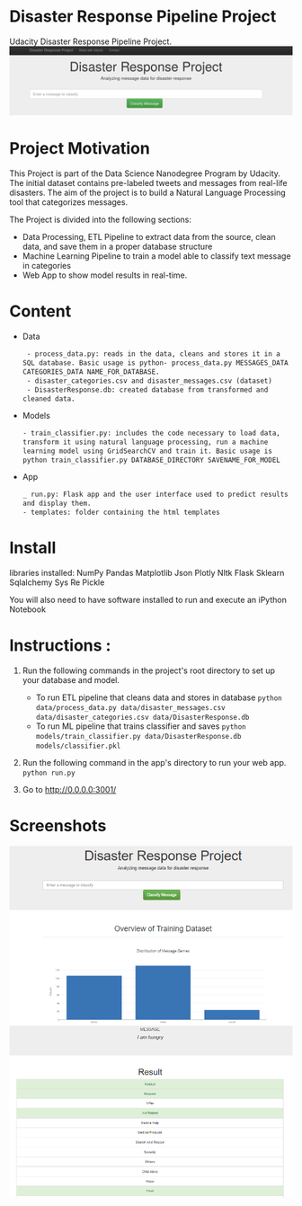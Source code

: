 # Disaster Response Pipeline Project
Udacity Disaster Response Pipeline Project.
![Screenshot](/screenshots/011.png)

# Project Motivation
This Project is part of the Data Science Nanodegree Program by Udacity. The initial dataset contains pre-labeled tweets and messages from real-life disasters. The aim of the project is to build a Natural Language Processing tool that categorizes messages.

The Project is divided into the following sections:

- Data Processing, ETL Pipeline to extract data from the source, clean data, and save them in a proper database structure
- Machine Learning Pipeline to train a model able to classify text message in categories
- Web App to show model results in real-time.

# Content
* Data

       - process_data.py: reads in the data, cleans and stores it in a SQL database. Basic usage is python- process_data.py MESSAGES_DATA CATEGORIES_DATA NAME_FOR_DATABASE.
       - disaster_categories.csv and disaster_messages.csv (dataset)
       - DisasterResponse.db: created database from transformed and cleaned data.

* Models

      - train_classifier.py: includes the code necessary to load data, transform it using natural language processing, run a machine learning model using GridSearchCV and train it. Basic usage is python train_classifier.py DATABASE_DIRECTORY SAVENAME_FOR_MODEL
      
* App

      _ run.py: Flask app and the user interface used to predict results and display them.
      - templates: folder containing the html templates

# Install
 libraries installed:
NumPy
Pandas
Matplotlib
Json
Plotly
Nltk
Flask
Sklearn
Sqlalchemy
Sys
Re
Pickle

You will also need to have software installed to run and execute an iPython Notebook

# Instructions : 

1. Run the following commands in the project's root directory to set up your database and model.

    - To run ETL pipeline that cleans data and stores in database
        `python data/process_data.py data/disaster_messages.csv data/disaster_categories.csv data/DisasterResponse.db`
    - To run ML pipeline that trains classifier and saves
        `python models/train_classifier.py data/DisasterResponse.db models/classifier.pkl`

2. Run the following command in the app's directory to run your web app.
    `python run.py`

3. Go to http://0.0.0.0:3001/

# Screenshots
![Screenshot](/screenshots/012.png)
![Screenshot](/screenshots/013.png)
